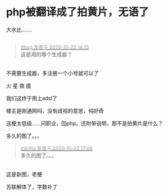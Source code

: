 # php被翻译成了拍黄片，无语了


大水比.......

<img src="static/image/smiley/default/smile.gif" smilieid="1" border="0" alt="" />

<div class="quote"><blockquote><font size="2"><a href="https://www.hostloc.com/forum.php?mod=redirect&amp;goto=findpost&amp;pid=9335778&amp;ptid=757133" target="_blank"><font color="#999999">dbug 发表于 2020-10-22 14:15</font></a></font><br />
这是用的哪个生成器？</blockquote></div><br />
不需要生成器，多注册一个小号就可以了

火 星 救 援

我们这终于用上adsl了

楼主是刚通网吗，没有歧视的意思，纯好奇 <img src="static/image/smiley/default/lol.gif" smilieid="12" border="0" alt="" />

这梗太低级……问职业，回php，还附带说明，那不是拍黄片是什么？

多久的图了。。。<img id="aimg_Izt64" onclick="zoom(this, this.src, 0, 0, 0)" class="zoom" src="https://cdn.jsdelivr.net/gh/hishis/forum-master/public/images/patch.gif" onmouseover="img_onmouseoverfunc(this)" onload="thumbImg(this)" border="0" alt="" />

<div class="quote"><blockquote><font size="2"><a href="https://www.hostloc.com/forum.php?mod=redirect&amp;goto=findpost&amp;pid=9336742&amp;ptid=757133" target="_blank"><font color="#999999">micms 发表于 2020-10-22 17:08</font></a></font><br />
多久的图了。。。</blockquote></div><br />
这是新图，老梗

苏联解体了，字数补丁
